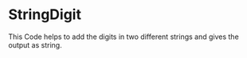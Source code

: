 # StringDigit
This Code helps to add the digits in two different strings and gives the output as string.
